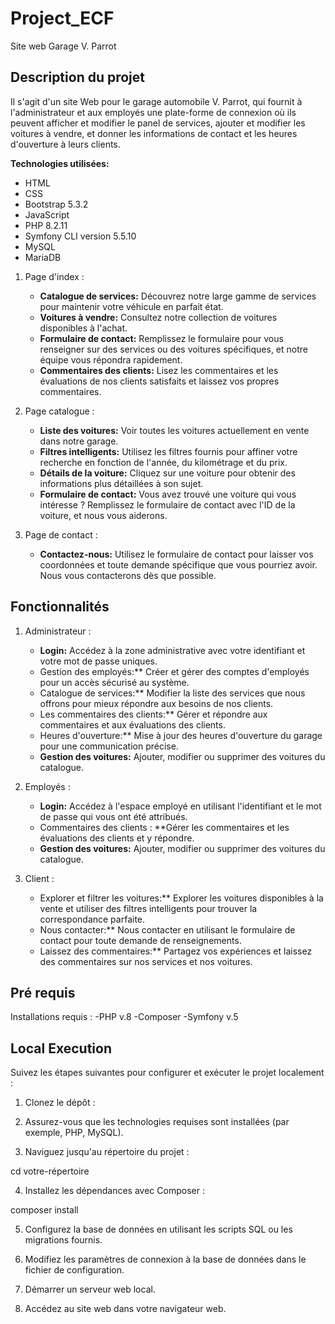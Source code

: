 # Project_ECF
Site web Garage V. Parrot

## Description du projet
Il s'agit d'un site Web pour le garage automobile V. Parrot, qui fournit à l'administrateur et aux employés une plate-forme de connexion où ils peuvent afficher et modifier le panel de services, ajouter et modifier les voitures à vendre, et donner les informations de contact et les heures d'ouverture à leurs clients.

**Technologies utilisées:**
- HTML
- CSS
- Bootstrap 5.3.2
- JavaScript
- PHP 8.2.11
- Symfony CLI version 5.5.10
- MySQL
- MariaDB

1. Page d'index :
   - **Catalogue de services:** Découvrez notre large gamme de services pour maintenir votre véhicule en parfait état.
   - **Voitures à vendre:** Consultez notre collection de voitures disponibles à l'achat.
   - **Formulaire de contact:** Remplissez le formulaire pour vous renseigner sur des services ou des voitures spécifiques, et notre équipe vous répondra rapidement.
   - **Commentaires des clients:** Lisez les commentaires et les évaluations de nos clients satisfaits et laissez vos propres commentaires.

2. Page catalogue :
   - **Liste des voitures:** Voir toutes les voitures actuellement en vente dans notre garage.
   - **Filtres intelligents:** Utilisez les filtres fournis pour affiner votre recherche en fonction de l'année, du kilométrage et du prix.
   - **Détails de la voiture:** Cliquez sur une voiture pour obtenir des informations plus détaillées à son sujet.
   - **Formulaire de contact:** Vous avez trouvé une voiture qui vous intéresse ? Remplissez le formulaire de contact avec l'ID de la voiture, et nous vous aiderons.

3. Page de contact :
   - **Contactez-nous:** Utilisez le formulaire de contact pour laisser vos coordonnées et toute demande spécifique que vous pourriez avoir. Nous vous contacterons dès que possible.
  
     
## Fonctionnalités 

1. Administrateur :
   - **Login:** Accédez à la zone administrative avec votre identifiant et votre mot de passe uniques.
   - Gestion des employés:** Créer et gérer des comptes d'employés pour un accès sécurisé au système.
   - Catalogue de services:** Modifier la liste des services que nous offrons pour mieux répondre aux besoins de nos clients.
   - Les commentaires des clients:** Gérer et répondre aux commentaires et aux évaluations des clients.
   - Heures d'ouverture:** Mise à jour des heures d'ouverture du garage pour une communication précise.
   - **Gestion des voitures:** Ajouter, modifier ou supprimer des voitures du catalogue.

2. Employés :
   - **Login:** Accédez à l'espace employé en utilisant l'identifiant et le mot de passe qui vous ont été attribués.
   - Commentaires des clients : **Gérer les commentaires et les évaluations des clients et y répondre.
   - **Gestion des voitures:** Ajouter, modifier ou supprimer des voitures du catalogue.

3. Client :
   - Explorer et filtrer les voitures:** Explorer les voitures disponibles à la vente et utiliser des filtres intelligents pour trouver la correspondance parfaite.
   - Nous contacter:** Nous contacter en utilisant le formulaire de contact pour toute demande de renseignements.
   - Laissez des commentaires:** Partagez vos expériences et laissez des commentaires sur nos services et nos voitures.

## Pré requis
 Installations requis :
-PHP v.8
-Composer
-Symfony v.5 


## Local Execution
Suivez les étapes suivantes pour configurer et exécuter le projet localement :

1. Clonez le dépôt :

2. Assurez-vous que les technologies requises sont installées (par exemple, PHP, MySQL).

3. Naviguez jusqu'au répertoire du projet :

cd votre-répertoire

4. Installez les dépendances avec Composer :

composer install

5. Configurez la base de données en utilisant les scripts SQL ou les migrations fournis.
   
7. Modifiez les paramètres de connexion à la base de données dans le fichier de configuration.
   
8. Démarrer un serveur web local.
   
10. Accédez au site web dans votre navigateur web.

